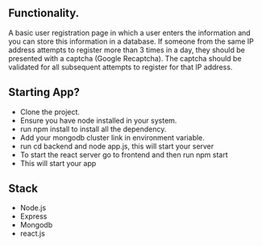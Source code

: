 ## Functionality.
A basic user registration page in which a user enters the information and you can store this information in a database.
If someone from the same IP address attempts to register more than 3 times in a day,
they should be presented with a captcha (Google Recaptcha). The captcha should be
validated for all subsequent attempts to register for that IP address.


## Starting App?
 - Clone the project.
 - Ensure you have node installed in your system.
 - run npm install to install all the dependency.
 - Add your mongodb cluster link in environment variable.
 - run cd backend and node app.js, this will start your server
 - To start the react server go to frontend and then run npm start
 - This will start your app


## Stack
- Node.js
- Express
- Mongodb
- react.js

